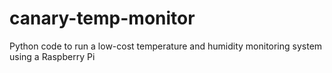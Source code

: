 # canary-temp-monitor
Python code to run a low-cost temperature and humidity monitoring system using a Raspberry Pi
